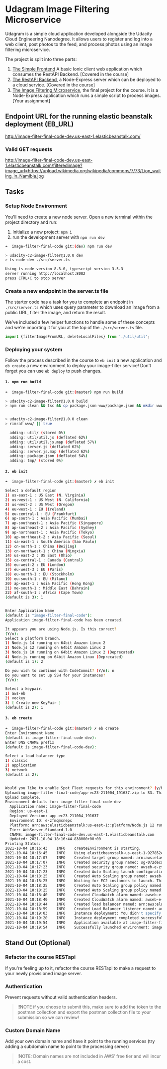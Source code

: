 # Udagram Image Filtering Microservice

Udagram is a simple cloud application developed alongside the Udacity Cloud Engineering Nanodegree. It allows users to register and log into a web client, post photos to the feed, and process photos using an image filtering microservice.

The project is split into three parts:
1. [The Simple Frontend](https://github.com/udacity/cloud-developer/tree/master/course-02/exercises/udacity-c2-frontend)
A basic Ionic client web application which consumes the RestAPI Backend. [Covered in the course]
2. [The RestAPI Backend](https://github.com/udacity/cloud-developer/tree/master/course-02/exercises/udacity-c2-restapi), a Node-Express server which can be deployed to a cloud service. [Covered in the course]
3. [The Image Filtering Microservice](https://github.com/udacity/cloud-developer/tree/master/course-02/project/image-filter-starter-code), the final project for the course. It is a Node-Express application which runs a simple script to process images. [Your assignment]

## Endpoint URL for the running elastic beanstalk deployment (EB_URL) 
http://image-filter-final-code-dev.us-east-1.elasticbeanstalk.com/

### Valid GET requests
http://image-filter-final-code-dev.us-east-1.elasticbeanstalk.com/filteredimage?image_url=https://upload.wikimedia.org/wikipedia/commons/7/73/Lion_waiting_in_Namibia.jpg

## Tasks

### Setup Node Environment

You'll need to create a new node server. Open a new terminal within the project directory and run:

1. Initialize a new project: `npm i`
2. run the development server with `npm run dev`

``` bash
➜  image-filter-final-code git:(dev) npm run dev  

> udacity-c2-image-filter@1.0.0 dev
> ts-node-dev ./src/server.ts

Using ts-node version 8.3.0, typescript version 3.5.3
server running http://localhost:8082
press CTRL+C to stop server
```

### Create a new endpoint in the server.ts file

The starter code has a task for you to complete an endpoint in `./src/server.ts` which uses query parameter to download an image from a public URL, filter the image, and return the result.

We've included a few helper functions to handle some of these concepts and we're importing it for you at the top of the `./src/server.ts`  file.

```typescript
import {filterImageFromURL, deleteLocalFiles} from './util/util';
```

### Deploying your system
Follow the process described in the course to `eb init` a new application and `eb create` a new environment to deploy your image-filter service! Don't forget you can use `eb deploy` to push changes.

#### `1. npm run build` 
``` bash
➜  image-filter-final-code git:(master) npm run build

> udacity-c2-image-filter@1.0.0 build
> npm run clean && tsc && cp package.json www/package.json && mkdir www/tmp/ && cd www && zip -r Archive.zip . && cd ..


> udacity-c2-image-filter@1.0.0 clean
> rimraf www/ || true

  adding: util/ (stored 0%)
  adding: util/util.js (deflated 62%)
  adding: util/util.js.map (deflated 57%)
  adding: server.js (deflated 62%)
  adding: server.js.map (deflated 62%)
  adding: package.json (deflated 54%)
  adding: tmp/ (stored 0%)
```

#### `2. eb init` 
``` bash
➜  image-filter-final-code git:(master) ✗ eb init                                       

Select a default region
1) us-east-1 : US East (N. Virginia)
2) us-west-1 : US West (N. California)
3) us-west-2 : US West (Oregon)
4) eu-west-1 : EU (Ireland)
5) eu-central-1 : EU (Frankfurt)
6) ap-south-1 : Asia Pacific (Mumbai)
7) ap-southeast-1 : Asia Pacific (Singapore)
8) ap-southeast-2 : Asia Pacific (Sydney)
9) ap-northeast-1 : Asia Pacific (Tokyo)
10) ap-northeast-2 : Asia Pacific (Seoul)
11) sa-east-1 : South America (Sao Paulo)
12) cn-north-1 : China (Beijing)
13) cn-northwest-1 : China (Ningxia)
14) us-east-2 : US East (Ohio)
15) ca-central-1 : Canada (Central)
16) eu-west-2 : EU (London)
17) eu-west-3 : EU (Paris)
18) eu-north-1 : EU (Stockholm)
19) eu-south-1 : EU (Milano)
20) ap-east-1 : Asia Pacific (Hong Kong)
21) me-south-1 : Middle East (Bahrain)
22) af-south-1 : Africa (Cape Town)
(default is 3): 1


Enter Application Name
(default is "image-filter-final-code"): 
Application image-filter-final-code has been created.

It appears you are using Node.js. Is this correct?
(Y/n): 
Select a platform branch.
1) Node.js 14 running on 64bit Amazon Linux 2
2) Node.js 12 running on 64bit Amazon Linux 2
3) Node.js 10 running on 64bit Amazon Linux 2 (Deprecated)
4) Node.js running on 64bit Amazon Linux (Deprecated)
(default is 1): 2

Do you wish to continue with CodeCommit? (Y/n): n
Do you want to set up SSH for your instances?
(Y/n): 

Select a keypair.
1) aws-eb
2) vockey
3) [ Create new KeyPair ]
(default is 2): 1
```

#### `3. eb create` 
``` bash
➜  image-filter-final-code git:(master) ✗ eb create
Enter Environment Name
(default is image-filter-final-code-dev): 
Enter DNS CNAME prefix
(default is image-filter-final-code-dev): 

Select a load balancer type
1) classic
2) application
3) network
(default is 2): 


Would you like to enable Spot Fleet requests for this environment? (y/N): 
Uploading image-filter-final-code/app-ec23-211004_191637.zip to S3. This may take a while.
Upload Complete.
Environment details for: image-filter-final-code-dev
  Application name: image-filter-final-code
  Region: us-east-1
  Deployed Version: app-ec23-211004_191637
  Environment ID: e-zfmqmsnepx
  Platform: arn:aws:elasticbeanstalk:us-east-1::platform/Node.js 12 running on 64bit Amazon Linux 2/5.4.6
  Tier: WebServer-Standard-1.0
  CNAME: image-filter-final-code-dev.us-east-1.elasticbeanstalk.com
  Updated: 2021-10-04 18:16:44.838000+00:00
Printing Status:
2021-10-04 18:16:43    INFO    createEnvironment is starting.
2021-10-04 18:16:45    INFO    Using elasticbeanstalk-us-east-1-927852435336 as Amazon S3 storage bucket for environment data.
2021-10-04 18:17:07    INFO    Created target group named: arn:aws:elasticloadbalancing:us-east-1:927852435336:targetgroup/awseb-AWSEB-JW0GOZ27ENRF/9a13673d9aed9a5b
2021-10-04 18:17:07    INFO    Created security group named: sg-072decac261b9c04b
2021-10-04 18:17:23    INFO    Created security group named: awseb-e-zfmqmsnepx-stack-AWSEBSecurityGroup-1EC7YO2Q82BHL
2021-10-04 18:17:23    INFO    Created Auto Scaling launch configuration named: awseb-e-zfmqmsnepx-stack-AWSEBAutoScalingLaunchConfiguration-1D77KIJGCU0AC
2021-10-04 18:18:25    INFO    Created Auto Scaling group named: awseb-e-zfmqmsnepx-stack-AWSEBAutoScalingGroup-1L7214MPYYNHB
2021-10-04 18:18:25    INFO    Waiting for EC2 instances to launch. This may take a few minutes.
2021-10-04 18:18:25    INFO    Created Auto Scaling group policy named: arn:aws:autoscaling:us-east-1:927852435336:scalingPolicy:30e630bf-c1c3-442d-b483-1b96dcd244e9:autoScalingGroupName/awseb-e-zfmqmsnepx-stack-AWSEBAutoScalingGroup-1L7214MPYYNHB:policyName/awseb-e-zfmqmsnepx-stack-AWSEBAutoScalingScaleDownPolicy-1MN6YAP5QIB49
2021-10-04 18:18:25    INFO    Created Auto Scaling group policy named: arn:aws:autoscaling:us-east-1:927852435336:scalingPolicy:75254470-f7b5-43cd-9d92-b4fd545907a8:autoScalingGroupName/awseb-e-zfmqmsnepx-stack-AWSEBAutoScalingGroup-1L7214MPYYNHB:policyName/awseb-e-zfmqmsnepx-stack-AWSEBAutoScalingScaleUpPolicy-LXO58J0TFE24
2021-10-04 18:18:40    INFO    Created CloudWatch alarm named: awseb-e-zfmqmsnepx-stack-AWSEBCloudwatchAlarmLow-1EJCOZ61D49RO
2021-10-04 18:18:40    INFO    Created CloudWatch alarm named: awseb-e-zfmqmsnepx-stack-AWSEBCloudwatchAlarmHigh-1SYISUEFAIH5M
2021-10-04 18:18:44    INFO    Created load balancer named: arn:aws:elasticloadbalancing:us-east-1:927852435336:loadbalancer/app/awseb-AWSEB-FQOFD5H8V5UJ/d41f1009d87eaa09
2021-10-04 18:18:59    INFO    Created Load Balancer listener named: arn:aws:elasticloadbalancing:us-east-1:927852435336:listener/app/awseb-AWSEB-FQOFD5H8V5UJ/d41f1009d87eaa09/1a6b91a798174a49
2021-10-04 18:19:03    INFO    Instance deployment: You didn't specify a Node.js version in the 'package.json' file in your source bundle. The deployment didn't install a specific Node.js version.
2021-10-04 18:19:20    INFO    Instance deployment completed successfully.
2021-10-04 18:19:54    INFO    Application available at image-filter-final-code-dev.us-east-1.elasticbeanstalk.com.
2021-10-04 18:19:54    INFO    Successfully launched environment: image-filter-final-code-dev
```

## Stand Out (Optional)

### Refactor the course RESTapi

If you're feeling up to it, refactor the course RESTapi to make a request to your newly provisioned image server.

### Authentication

Prevent requests without valid authentication headers.
> !!NOTE if you choose to submit this, make sure to add the token to the postman collection and export the postman collection file to your submission so we can review!

### Custom Domain Name

Add your own domain name and have it point to the running services (try adding a subdomain name to point to the processing server)
> !NOTE: Domain names are not included in AWS’ free tier and will incur a cost.
